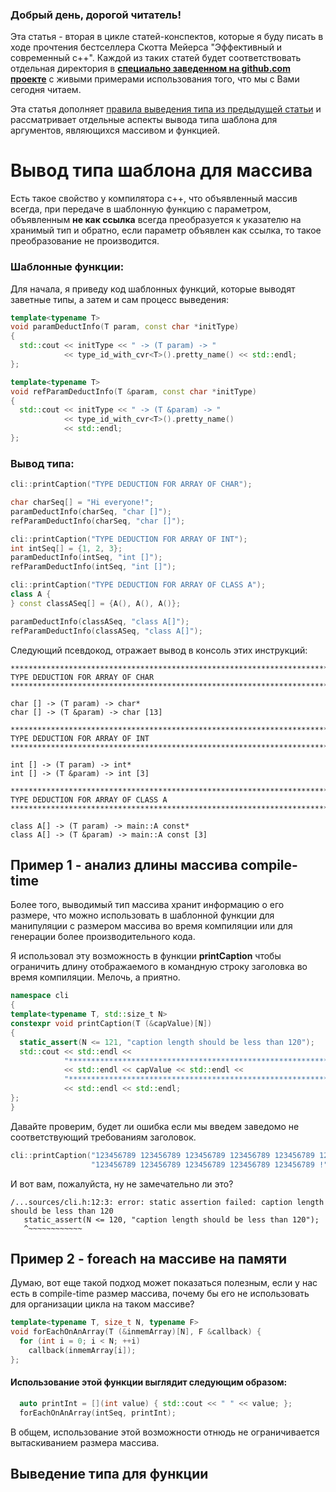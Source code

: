 ### Добрый день, дорогой читатель!

Эта статья - вторая в цикле статей-конспектов, которые я буду писать в ходе прочтения бестселлера Скотта Мейерса "Эффективный и современный c++". Каждой из таких статей будет соответствовать отдельная директория в **[специально заведенном на github.com проекте](https://github.com/rozhkovdmitrii/scott-meyers-c-11-14-features)** с живыми примерами использования того, что мы с Вами сегодня читаем.
<cut />

Эта статья дополняет [правила выведения типа из предыдущей статьи](https://habr.com/post/414233/) и рассматривает отдельные аспекты вывода типа шаблона для аргументов, являющихся массивом и функцией.

# Вывод типа шаблона для массива

Есть такое свойство у компилятора c++, что объявленный массив всегда, при передаче в шаблонную функцию с параметром, объявленным **не как ссылка** всегда преобразуется к указателю на хранимый тип и обратно, если параметр объявлен как ссылка, то такое преобразование не производится.

### Шаблонные функции:

Для начала, я приведу код шаблонных функций, которые выводят заветные типы, а затем и сам процесс выведения:

```cpp
template<typename T>
void paramDeductInfo(T param, const char *initType)
{
  std::cout << initType << " -> (T param) -> "
            << type_id_with_cvr<T>().pretty_name() << std::endl;
};

template<typename T>
void refParamDeductInfo(T &param, const char *initType)
{
  std::cout << initType << " -> (T &param) -> "
            << type_id_with_cvr<T>().pretty_name()
            << std::endl;
};
```
### Вывод типа:

```cpp
cli::printCaption("TYPE DEDUCTION FOR ARRAY OF CHAR");

char charSeq[] = "Hi everyone!";
paramDeductInfo(charSeq, "char []");
refParamDeductInfo(charSeq, "char []");

cli::printCaption("TYPE DEDUCTION FOR ARRAY OF INT");
int intSeq[] = {1, 2, 3};
paramDeductInfo(intSeq, "int []");
refParamDeductInfo(intSeq, "int []");

cli::printCaption("TYPE DEDUCTION FOR ARRAY OF CLASS A");
class A {
} const classASeq[] = {A(), A(), A()};

paramDeductInfo(classASeq, "class A[]");
refParamDeductInfo(classASeq, "class A[]");
```

Следующий псевдокод, отражает вывод в консоль этих инструкций:

```
************************************************************************************************************************
TYPE DEDUCTION FOR ARRAY OF CHAR
************************************************************************************************************************

char [] -> (T param) -> char*
char [] -> (T &param) -> char [13]

************************************************************************************************************************
TYPE DEDUCTION FOR ARRAY OF INT
************************************************************************************************************************

int [] -> (T param) -> int*
int [] -> (T &param) -> int [3]

************************************************************************************************************************
TYPE DEDUCTION FOR ARRAY OF CLASS A
************************************************************************************************************************

class A[] -> (T param) -> main::A const*
class A[] -> (T &param) -> main::A const [3]
```

## Пример 1 - анализ длины массива compile-time

Более того, выводимый тип массива хранит информацию о его размере, что можно использовать в шаблонной функции для манипуляции с размером массива во время компиляции или для генерации более производительного кода.

Я использовал эту возможность в функции **printCaption** чтобы ограничить длину отображаемого в командную строку заголовка во время компиляции. Мелочь, а приятно.

```cpp
namespace cli
{
template<typename T, std::size_t N>
constexpr void printCaption(T (&capValue)[N])
{
  static_assert(N <= 121, "caption length should be less than 120");
  std::cout << std::endl <<
            "*******************************************************************************"
            << std::endl << capValue << std::endl <<
            "*******************************************************************************"
            << std::endl << std::endl;
};
}
```
Давайте проверим, будет ли ошибка если мы введем заведомо не соответствующий требованиям заголовок.

```cpp
cli::printCaption("123456789 123456789 123456789 123456789 123456789 123456789 123456789"
                  "123456789 123456789 123456789 123456789 123456789 !");
```
И вот вам, пожалуйста, ну не замечательно ли это?

```
/...sources/cli.h:12:3: error: static assertion failed: caption length should be less than 120
   static_assert(N <= 120, "caption length should be less than 120");
   ^~~~~~~~~~~~~
```

## Пример 2 - foreach на массиве на памяти

Думаю, вот еще такой подход может показаться полезным, если у нас есть в compile-time размер массива, почему бы его не использовать для организации цикла на таком массиве?

```cpp
template<typename T, size_t N, typename F>
void forEachOnAnArray(T (&inmemArray)[N], F &callback) {
  for (int i = 0; i < N; ++i)
    callback(inmemArray[i]);
};
```
#### Использование этой функции выглядит следующим образом:

```cpp
  auto printInt = [](int value) { std::cout << " " << value; };
  forEachOnAnArray(intSeq, printInt);
```

В общем, использование этой возможности отнюдь не ограничивается вытаскиванием размера массива.


## Выведение типа для функции
